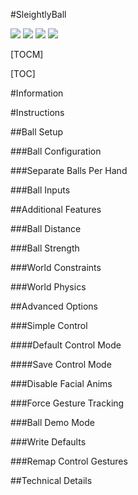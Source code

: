 #SleightlyBall

![](https://img.shields.io/github/stars/justsleightly/sleightlyball) ![](https://img.shields.io/github/tag/justsleightly/sleightlyball) ![](https://img.shields.io/github/release/justsleightly/sleightlyball) ![](https://img.shields.io/github/issues/justsleightly/sleightlyball)

[TOCM]

[TOC]

#Information

#Instructions

##Ball Setup

###Ball Configuration

###Separate Balls Per Hand

###Ball Inputs

##Additional Features

###Ball Distance

###Ball Strength

###World Constraints

###World Physics

##Advanced Options

###Simple Control

####Default Control Mode

####Save Control Mode

###Disable Facial Anims

###Force Gesture Tracking

###Ball Demo Mode

###Write Defaults

###Remap Control Gestures

##Technical Details
